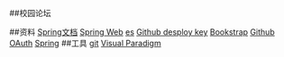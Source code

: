 ##校园论坛

##资料
[Spring文档](https://spring.io/guides)
[Spring Web](https://spring.io/guides/gs/serving-web-content/)
[es](https://elasticsearch.cn/explore)
[Github desploy key](https://docs.github.com/cn/developers/overview/managing-deploy-keys#deploy-keys)
[Bookstrap](https://v3.bootcss.com/getting-started/)
[Github OAuth](https://docs.github.com/cn/developers/apps/building-oauth-apps/creating-an-oauth-app)
[Spring](https://docs.spring.io/spring-boot/docs/2.0.0.RC1/reference/htmlsingle/#boot-features-embedded-database-support)
##工具
[git](https://git-scm.com/download)
[Visual Paradigm](https://www.visual-paradigm.com/cn/)
